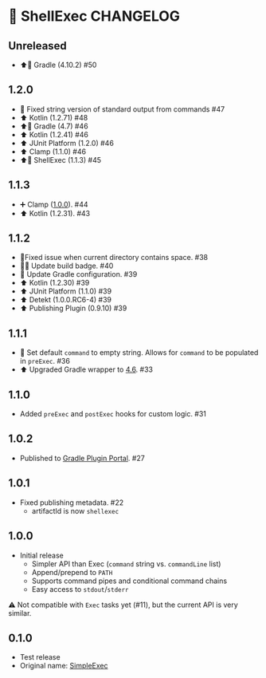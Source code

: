 # 📝 ShellExec CHANGELOG

## Unreleased

- ⬆️🐘 Gradle (4.10.2) #50

## 1.2.0

- 🐛 Fixed string version of standard output from commands #47
- ⬆️ Kotlin (1.2.71) #48 
- ⬆️🐘 Gradle (4.7) #46
- ⬆️ Kotlin (1.2.41) #46
- ⬆️ JUnit Platform (1.2.0) #46
- ⬆️ Clamp (1.1.0) #46
- ⬆️🔌 ShellExec (1.1.3) #45

## 1.1.3

- ➕ Clamp ([1.0.0](https://github.com/phatblat/Clamp/releases/tag/1.0.0)). #44
- ⬆️ Kotlin (1.2.31). #43

## 1.1.2

- 🐛Fixed issue when current directory contains space. #38
- 👮‍♀️ Update build badge. #40
- 🔧 Update Gradle configuration. #39
- ⬆️ Kotlin (1.2.30) #39
- ⬆️ JUnit Platform (1.1.0) #39
- ⬆️ Detekt (1.0.0.RC6-4) #39
- ⬆️ Publishing Plugin (0.9.10) #39

## 1.1.1

- 🐛 Set default `command` to empty string. Allows for `command` to be populated in `preExec`. #36
- ⬆️ Upgraded Gradle wrapper to [4.6](https://github.com/gradle/gradle/releases/tag/v4.6.0). #33

## 1.1.0

- Added `preExec` and `postExec` hooks for custom logic. #31 

## 1.0.2

- Published to [Gradle Plugin Portal](https://plugins.gradle.org/plugin/at.phatbl.shellexec). #27

## 1.0.1

- Fixed publishing metadata. #22
  - artifactId is now `shellexec`

## 1.0.0

- Initial release
  - Simpler API than Exec (`command` string vs. `commandLine` list)
  - Append/prepend to `PATH`
  - Supports command pipes and conditional command chains
  - Easy access to `stdout`/`stderr`
  
⚠️ Not compatible with `Exec` tasks yet (#11), but the current API is very similar.

## 0.1.0

- Test release
- Original name: [SimpleExec](https://bintray.com/phatblat/maven-open-source/SimpleExec)
